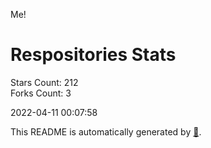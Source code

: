 Me!

# Respositories Stats
Stars Count: 212  
Forks Count: 3

2022-04-11 00:07:58  

This README is automatically generated by [🐰](https://github.com/rnitta/rnitta).
